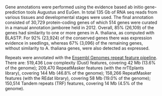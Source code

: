 Gene annotations were performed using the evidence based ab initio gene-prediction tools Augustus and EuGen. In total 135 Gb of RNA seq reads from various tissues and developmental stages were used. The final annotation consisted of 30,729 protein-coding genes of which 514 genes were curated in a manual annotation jamboree held in 2012. Overall, 85% (26,109) of the genes had similarity to one or more genes in A. thaliana, as computed with BLASTP. For 92% (23,924) of the conserved genes there was expression evidence in seedlings, whereas 67% (3,096) of the remaining genes, without similarity to A. thaliana genes, were also detected as expressed.

Repeats were annotated with the [Ensembl Genomes repeat feature pipeline](http://plants.ensembl.org/info/genome/annotation/repeat_features.html). There are: 519,436 Low complexity (Dust) features, covering 42 Mb (13.6% of the genome); 209,470 RepeatMasker features (with the nrTEplants library), covering 144 Mb (46.8% of the genome); 158,266 RepeatMasker features (with the REdat library), covering 58 Mb (19.0% of the genome); 150,514 Tandem repeats (TRF) features, covering 14 Mb (4.5% of the genome).

